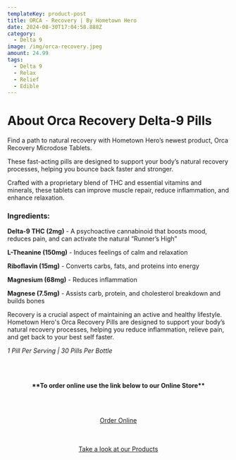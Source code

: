 ```yaml
---
templateKey: product-post
title: ORCA - Recovery | By Hometown Hero
date: 2024-08-30T17:04:58.888Z
category:
  - Delta 9
image: /img/orca-recovery.jpeg
amount: 24.99
tags:
  - Delta 9
  - Relax
  - Relief
  - Edible
---
```

# **About Orca Recovery Delta-9 Pills**

Find a path to natural recovery with Hometown Hero’s newest product, Orca Recovery Microdose Tablets.

These fast-acting pills are designed to support your body’s natural recovery processes, helping you bounce back faster and stronger.

Crafted with a proprietary blend of THC and essential vitamins and minerals, these tablets can improve muscle repair, reduce inflammation, and enhance relaxation.

### **Ingredients:**

**Delta-9 THC (2mg)** - A psychoactive cannabinoid that boosts mood, reduces pain, and can activate the natural “Runner’s High”

**L-Theanine (150mg)** - Induces feelings of calm and relaxation

**Riboflavin (15mg)** - Converts carbs, fats, and proteins into energy

**Magnesium (68mg)** - Reduces inflammation

**Magnese (7.5mg)** - Assists carb, protein, and cholesterol breakdown and builds bones

Recovery is a crucial aspect of maintaining an active and healthy lifestyle. Hometown Hero's Orca Recovery Pills are designed to support your body’s natural recovery processes, helping you reduce inflammation, relieve pain, and get back to your best self faster.

*1 Pill Per Serving | 30 Pills Per Bottle*

<br><br>

<Center>

**\*\*To order online use the link below to our Online Store\*\***

<br><br>

<Center><a class="link-view-more-products" target="_blank" href="https://capitalcbd.shop/product/orca-recovery-d9-l-theanine-pills-by-hometown-hero/">Order Online</a></

<br><br><br>

<Center><a class="link-view-more-products" target="_blank" href="https://capitalamericanshaman.com/products">Take a look at our Products</a></Center>

<br><br>